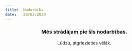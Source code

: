 ```yaml
---
title:  Nodarbība
date:   20/02/2020
---
```


### <center>Mēs strādājam pie šīs nodarbības.</center>
<center>Lūdzu, atgriezieties vēlāk.</center>